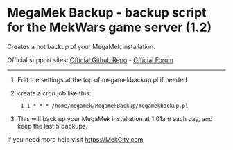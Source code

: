 # MegaMek Backup - backup script for the MekWars game server (1.2)
Creates a hot backup of your MegaMek installation.

Official support sites: [Official Github Repo](https://github.com/fstltna/MegamekBackup) - [Official Forum](https://mekcity.com/index.php/forum/megamek)


---

1. Edit the settings at the top of megamekbackup.pl if needed
2. create a cron job like this:

        1 1 * * * /home/megamek/MegamekBackup/megamekbackup.pl

3. This will back up your MegaMek installation at 1:01am each day, and keep the last 5 backups.

If you need more help visit https://MekCity.com
